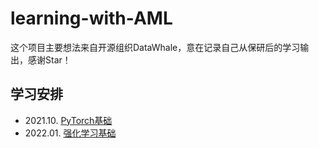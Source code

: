 # learning-with-AML
这个项目主要想法来自开源组织DataWhale，意在记录自己从保研后的学习输出，感谢Star！
## 学习安排
- 2021.10. [PyTorch基础](https://github.com/Amihua/learning-with-AML/tree/main/2021.10%20PyTorch)
- 2022.01. [强化学习基础](https://github.com/Amihua/learning-with-AML/tree/main/RL)

